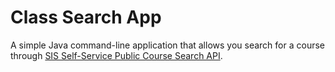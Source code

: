 # Class Search App

A simple Java command-line application that
allows you search for a course through
[SIS Self-Service Public Course Search API](https://sis.jhu.edu/api).
